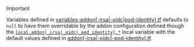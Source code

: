 > [!IMPORTANT]
> Variables defined in [variables-addon[-irsa|-oidc|pod-identity].tf](variables-addon.tf) defaults to `null` to have them overridable by the addon configuration defined though the [`local.addon[_irsa|_oidc|_pod_identity].*`](main.tf) local variable with the default values defined in [addon[-irsa|-oidc|-pod-identity].tf](addon.tf).
